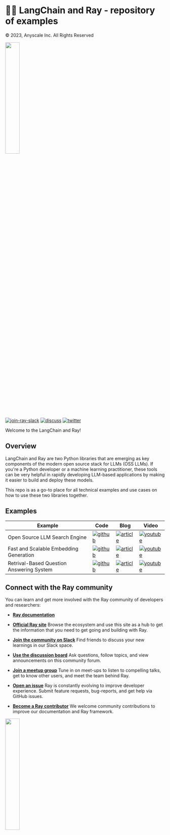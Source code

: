 # 🦜️🔗 LangChain and Ray - repository of examples

© 2023, Anyscale Inc. All Rights Reserved

<img src="https://technical-training-assets.s3.us-west-2.amazonaws.com/Generic/ray_logo.png" width="30%" loading="lazy">

<a href="https://forms.gle/9TSdDYUgxYs8SA9e8"><img src="https://img.shields.io/badge/Ray-Join%20Slack-blue" alt="join-ray-slack"></a>
<a href="https://discuss.ray.io/"><img src="https://img.shields.io/badge/Discuss-Ask%20Questions-blue" alt="discuss"></a>
<a href="https://twitter.com/raydistributed"><img src="https://img.shields.io/twitter/follow/raydistributed?label=Follow" alt="twitter"></a>

Welcome to the LangChain and Ray!

## Overview

LangChain and Ray are two Python libraries that are emerging as key components of the modern open source stack for LLMs (OSS LLMs). If you're a Python developer or a machine learning practitioner, these tools can be very helpful in rapidly developing LLM-based applications by making it easier to build and deploy these models.

This repo is as a go-to place for all technical examples and use cases on how to use these two libraries together.

## Examples

| Example                                  | Code                                        | Blog                                                                                                | Video                                                     |
|------------------------------------------|---------------------------------------------|-----------------------------------------------------------------------------------------------------|-----------------------------------------------------------|
| Open Source LLM Search Engine            | [![github]](open_source_LLM_search_engine/) | [![article]](https://www.anyscale.com/blog/llm-open-source-search-engine-langchain-ray)             | [![youtube]](https://www.youtube.com/watch?v=v7a8SR-sZpI) |
| Fast and Scalable Embedding Generation   | [![github]](embedding_pdf_documents/)       | [![article]](https://www.anyscale.com/blog/turbocharge-langchain-now-guide-to-20x-faster-embedding) | [![youtube]](https://www.youtube.com/watch?v=hGnZajytlac) |
| Retrival-Based Question Answering System | [![github]](open_source_LLM_retrieval_qa/)  | [![article]]()                                                                                      | [![youtube]]()                                            |

## Connect with the Ray community

You can learn and get more involved with the Ray community of developers and researchers:

* [**Ray documentation**](https://docs.ray.io/en/latest)

* [**Official Ray site**](https://www.ray.io/)
Browse the ecosystem and use this site as a hub to get the information that you need to get going and building with Ray.

* [**Join the community on Slack**](https://forms.gle/9TSdDYUgxYs8SA9e8)
Find friends to discuss your new learnings in our Slack space.

* [**Use the discussion board**](https://discuss.ray.io/)
Ask questions, follow topics, and view announcements on this community forum.

* [**Join a meetup group**](https://www.meetup.com/Bay-Area-Ray-Meetup/)
Tune in on meet-ups to listen to compelling talks, get to know other users, and meet the team behind Ray.

* [**Open an issue**](https://github.com/ray-project/ray/issues/new/choose)
Ray is constantly evolving to improve developer experience. Submit feature requests, bug-reports, and get help via GitHub issues.

* [**Become a Ray contributor**](https://docs.ray.io/en/latest/ray-contribute/getting-involved.html)
We welcome community contributions to improve our documentation and Ray framework.

<img src="https://technical-training-assets.s3.us-west-2.amazonaws.com/Generic/ray_logo.png" width="30%" loading="lazy">

<!--- Resources -->
[github]: https://technical-training-assets.s3.us-west-2.amazonaws.com/Generic/icons/github-icon.png "Check code here on GitHub"
[youtube]: https://technical-training-assets.s3.us-west-2.amazonaws.com/Generic/icons/youtube-logo-icon.png "Watch video walkthrough"
[article]: https://technical-training-assets.s3.us-west-2.amazonaws.com/Generic/icons/article-icon.png "Read article on the Anyscale blog"
